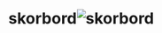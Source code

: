 # skorbord![skorbord](https://github.com/muhammetsenses/skorbord/assets/70330826/e76d89c5-7c01-4223-8260-b8486e7a943a)
